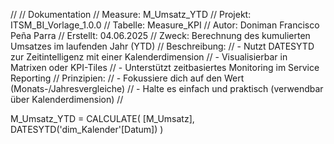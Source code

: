 //
// Dokumentation
// Measure:    M_Umsatz_YTD
// Projekt:    ITSM_BI_Vorlage_1.0.0
// Tabelle:    Measure_KPI
// Autor:      Doniman Francisco Peña Parra
// Erstellt:   04.06.2025
// Zweck:      Berechnung des kumulierten Umsatzes im laufenden Jahr (YTD)
// Beschreibung:
//   - Nutzt DATESYTD zur Zeitintelligenz mit einer Kalenderdimension
//   - Visualisierbar in Matrixen oder KPI-Tiles
//   - Unterstützt zeitbasiertes Monitoring im Service Reporting
// Prinzipien:
//   - Fokussiere dich auf den Wert (Monats-/Jahresvergleiche)
//   - Halte es einfach und praktisch (verwendbar über Kalenderdimension)
//

M_Umsatz_YTD = 
CALCULATE(
    [M_Umsatz],
    DATESYTD('dim_Kalender'[Datum])
)
